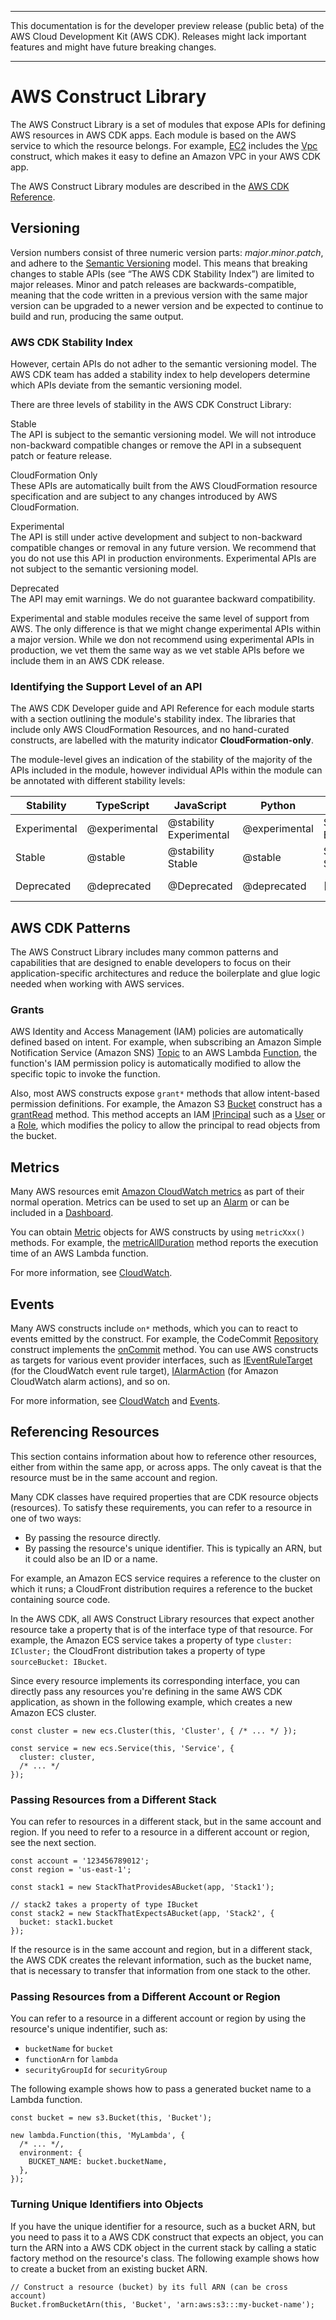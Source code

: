--------

This documentation is for the developer preview release \(public beta\) of the AWS Cloud Development Kit \(AWS CDK\)\. Releases might lack important features and might have future breaking changes\.

--------

# AWS Construct Library<a name="aws_construct_lib"></a>

The AWS Construct Library is a set of modules that expose APIs for defining AWS resources in AWS CDK apps\. Each module is based on the AWS service to which the resource belongs\. For example, [EC2](https://docs.aws.amazon.com/cdk/api/latest/docs/aws-ec2-readme.html) includes the [Vpc](https://docs.aws.amazon.com/cdk/api/latest/typescript/api/aws-ec2/vpc.html) construct, which makes it easy to define an Amazon VPC in your AWS CDK app\.

The AWS Construct Library modules are described in the [AWS CDK Reference](https://awslabs.github.io/aws-cdk/)\.

## Versioning<a name="aws_construct_lib_versioning"></a>

Version numbers consist of three numeric version parts: *major*\.*minor*\.*patch*, and adhere to the [Semantic Versioning](https://semver.org) model\. This means that breaking changes to stable APIs \(see “The AWS CDK Stability Index”\) are limited to major releases\. Minor and patch releases are backwards\-compatible, meaning that the code written in a previous version with the same major version can be upgraded to a newer version and be expected to continue to build and run, producing the same output\.

### AWS CDK Stability Index<a name="aws_construct_lib_versioning_stability"></a>

However, certain APIs do not adher to the semantic versioning model\. The AWS CDK team has added a stability index to help developers determine which APIs deviate from the semantic versioning model\.

There are three levels of stability in the AWS CDK Construct Library:

Stable  
The API is subject to the semantic versioning model\. We will not introduce non\-backward compatible changes or remove the API in a subsequent patch or feature release\.

CloudFormation Only  
These APIs are automatically built from the AWS CloudFormation resource specification and are subject to any changes introduced by AWS CloudFormation\.

Experimental  
The API is still under active development and subject to non\-backward compatible changes or removal in any future version\. We recommend that you do not use this API in production environments\. Experimental APIs are not subject to the semantic versioning model\.

Deprecated  
The API may emit warnings\. We do not guarantee backward compatibility\.

Experimental and stable modules receive the same level of support from AWS\. The only difference is that we might change experimental APIs within a major version\. While we don not recommend using experimental APIs in production, we vet them the same way as we vet stable APIs before we include them in an AWS CDK release\.

### Identifying the Support Level of an API<a name="aws_construct_lib_versioning_support"></a>

The AWS CDK Developer guide and API Reference for each module starts with a section outlining the module's stability index\. The libraries that include only AWS CloudFormation Resources, and no hand\-curated constructs, are labelled with the maturity indicator **CloudFormation\-only**\.

The module\-level gives an indication of the stability of the majority of the APIs included in the module, however individual APIs within the module can be annotated with different stability levels:


| Stability | TypeScript | JavaScript | Python | C\#/\.NET | Java | 
| --- |--- |--- |--- |--- |--- |
| Experimental | @experimental | @stability Experimental | @experimental | Stability: Experimental | Stability: Experimental | 
| Stable | @stable | @stability Stable | @stable | Stability: Stable | Stability: Stable | 
| Deprecated | @deprecated | @Deprecated | @deprecated | \[Obsolete\] | Stability: Deprecated | 

## AWS CDK Patterns<a name="aws_construct_lib_patterns"></a>

The AWS Construct Library includes many common patterns and capabilities that are designed to enable developers to focus on their application\-specific architectures and reduce the boilerplate and glue logic needed when working with AWS services\.

### Grants<a name="aws_construct_lib_grants"></a>

AWS Identity and Access Management \(IAM\) policies are automatically defined based on intent\. For example, when subscribing an Amazon Simple Notification Service \(Amazon SNS\) [Topic](https://docs.aws.amazon.com/cdk/api/latest/typescript/api/aws-sns/topic.html) to an AWS Lambda [Function](https://docs.aws.amazon.com/cdk/api/latest/typescript/api/aws-lambda/function.html), the function's IAM permission policy is automatically modified to allow the specific topic to invoke the function\.

Also, most AWS constructs expose `grant*` methods that allow intent\-based permission definitions\. For example, the Amazon S3 [Bucket](https://docs.aws.amazon.com/cdk/api/latest/typescript/api/aws-s3/bucket.html) construct has a [grantRead](https://docs.aws.amazon.com/cdk/api/latest/docs/@aws-cdk_aws-s3.Bucket.html#grantreadidentity-objectskeypattern) method\. This method accepts an IAM [IPrincipal](https://docs.aws.amazon.com/cdk/api/latest/typescript/api/aws-iam/iprincipal.html) such as a [User](https://docs.aws.amazon.com/cdk/api/latest/typescript/api/aws-iam/user.html) or a [Role](https://docs.aws.amazon.com/cdk/api/latest/typescript/api/aws-iam/role.html), which modifies the policy to allow the principal to read objects from the bucket\.

## Metrics<a name="aws_construct_lib_metrics"></a>

Many AWS resources emit [Amazon CloudWatch metrics](https://docs.aws.amazon.com/AmazonCloudWatch/latest/monitoring/working_with_metrics.html) as part of their normal operation\. Metrics can be used to set up an [Alarm](https://docs.aws.amazon.com/cdk/api/latest/typescript/api/aws-cloudwatch/alarm.html) or can be included in a [Dashboard](https://docs.aws.amazon.com/cdk/api/latest/typescript/api/aws-cloudwatch/dashboard.html)\.

You can obtain [Metric](https://docs.aws.amazon.com/cdk/api/latest/typescript/api/aws-cloudwatch/metric.html) objects for AWS constructs by using `metricXxx()` methods\. For example, the [metricAllDuration](https://docs.aws.amazon.com/cdk/api/latest/typescript/api/aws-lambda/function.html#aws_lambda_Function_metricAllDuration) method reports the execution time of an AWS Lambda function\.

For more information, see [CloudWatch](https://docs.aws.amazon.com/cdk/api/latest/docs/aws-cloudwatch-readme.html)\.

## Events<a name="aws_construct_lib_events"></a>

Many AWS constructs include `on*` methods, which you can to react to events emitted by the construct\. For example, the CodeCommit [Repository](https://docs.aws.amazon.com/cdk/api/latest/typescript/api/aws-codecommit/repository.html) construct implements the [onCommit](https://docs.aws.amazon.com/cdk/api/latest/typescript/api/aws-codecommit/irepository.html#aws_codecommit_IRepository_onCommit) method\. You can use AWS constructs as targets for various event provider interfaces, such as [IEventRuleTarget](https://docs.aws.amazon.com/cdk/api/latest/typescript/api/aws-events/ieventruletarget.html) \(for the CloudWatch event rule target\), [IAlarmAction](https://docs.aws.amazon.com/cdk/api/latest/typescript/api/aws-cloudwatch/ialarmaction.html) \(for Amazon CloudWatch alarm actions\), and so on\.

For more information, see [CloudWatch](https://docs.aws.amazon.com/cdk/api/latest/docs/aws-cloudwatch-readme.html) and [Events](https://docs.aws.amazon.com/cdk/api/latest/docs/aws-events-readme.html)\.

## Referencing Resources<a name="aws_construct_lib_referencing"></a>

This section contains information about how to reference other resources, either from within the same app, or across apps\. The only caveat is that the resource must be in the same account and region\.

Many CDK classes have required properties that are CDK resource objects \(resources\)\. To satisfy these requirements, you can refer to a resource in one of two ways:
+ By passing the resource directly\.
+ By passing the resource's unique identifier\. This is typically an ARN, but it could also be an ID or a name\.

For example, an Amazon ECS service requires a reference to the cluster on which it runs; a CloudFront distribution requires a reference to the bucket containing source code\.

In the AWS CDK, all AWS Construct Library resources that expect another resource take a property that is of the interface type of that resource\. For example, the Amazon ECS service takes a property of type `cluster: ICluster;` the CloudFront distribution takes a property of type `sourceBucket: IBucket`\.

Since every resource implements its corresponding interface, you can directly pass any resources you're defining in the same AWS CDK application, as shown in the following example, which creates a new Amazon ECS cluster\.

```
const cluster = new ecs.Cluster(this, 'Cluster', { /* ... */ });

const service = new ecs.Service(this, 'Service', {
  cluster: cluster,
  /* ... */
});
```

### Passing Resources from a Different Stack<a name="aws_construct_lib_referencing_stack"></a>

You can refer to resources in a different stack, but in the same account and region\. If you need to refer to a resource in a different account or region, see the next section\.  

```
const account = '123456789012';
const region = 'us-east-1';

const stack1 = new StackThatProvidesABucket(app, 'Stack1');

// stack2 takes a property of type IBucket
const stack2 = new StackThatExpectsABucket(app, 'Stack2', {
  bucket: stack1.bucket
});
```

If the resource is in the same account and region, but in a different stack, the AWS CDK creates the relevant information, such as the bucket name, that is necessary to transfer that information from one stack to the other\.

### Passing Resources from a Different Account or Region<a name="aws_construct_lib_referencing_other"></a>

You can refer to a resource in a different account or region by using the resource's unique indentifier, such as:
+ `bucketName` for `bucket`
+ `functionArn` for `lambda`
+ `securityGroupId` for `securityGroup`

The following example shows how to pass a generated bucket name to a Lambda function\.

```
const bucket = new s3.Bucket(this, 'Bucket');

new lambda.Function(this, 'MyLambda', {
  /* ... */,
  environment: {
    BUCKET_NAME: bucket.bucketName,
  },
});
```

### Turning Unique Identifiers into Objects<a name="aws_construct_lib_referencing_ids"></a>

If you have the unique identifier for a resource, such as a bucket ARN, but you need to pass it to a AWS CDK construct that expects an object, you can turn the ARN into a AWS CDK object in the current stack by calling a static factory method on the resource's class\. The following example shows how to create a bucket from an existing bucket ARN\.

```
// Construct a resource (bucket) by its full ARN (can be cross account)
Bucket.fromBucketArn(this, 'Bucket', 'arn:aws:s3:::my-bucket-name');
```